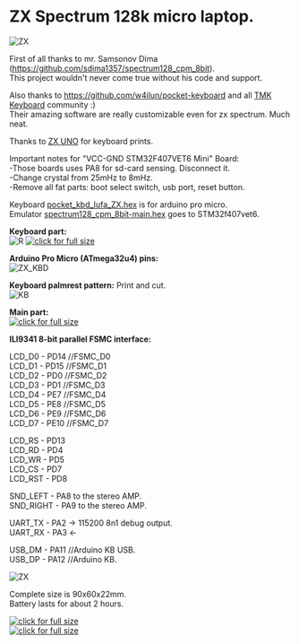 # ZX Spectrum 128k micro laptop.  
  
![ZX](pics/main.jpg)  
  
First of all thanks to mr. Samsonov Dima (https://github.com/sdima1357/spectrum128_cpm_8bit).  
This project wouldn't never come true without his code and support.  
  
Also thanks to https://github.com/w4ilun/pocket-keyboard and all [TMK Keyboard](https://github.com/w4ilun/pocket-keyboard/)   community :)  
Their amazing software are really customizable even for zx spectrum. Much neat.  
  
Thanks to [ZX UNO](https://zxuno.speccy.org/descarga_e.shtml) for keyboard prints.  
  
  
Important notes for "VCC-GND STM32F407VET6 Mini" Board:  
-Those boards uses PA8 for sd-card sensing. Disconnect it.  
-Change crystal from 25mHz to 8mHz.  
-Remove all fat parts: boot select switch, usb port, reset button.   
  
Keyboard <ins>pocket_kbd_lufa_ZX.hex</ins> is for arduino pro micro.  
Emulator <ins>spectrum128_cpm_8bit-main.hex</ins> goes to STM32f407vet6.  
  
  
**Keyboard part:**  
![R](pics/kb2.jpg)
[![click for full size](pics/kb.jpg)](pics/20.jpg)  
  
   
**Arduino Pro Micro (ATmega32u4) pins:**  
![ZX_KBD](keyboard/sch.png)
  
  
**Keyboard palmrest pattern:** 	 Print and cut.  
![KB](pics/kb_cut_F.png)
  
  
  
**Main part:**  
[![click for full size](pics/openS.jpg)](pics/open.jpg)  
  
**ILI9341 8-bit parallel FSMC interface:**  
  
LCD_D0 - PD14	//FSMC_D0  
LCD_D1 - PD15 	//FSMC_D1  
LCD_D2 - PD0  	//FSMC_D2  
LCD_D3 - PD1 	//FSMC_D3  
LCD_D4 - PE7 	//FSMC_D4  
LCD_D5 - PE8 	//FSMC_D5  
LCD_D6 - PE9 	//FSMC_D6  
LCD_D7 - PE10	//FSMC_D7  
  
LCD_RS - PD13  
LCD_RD - PD4  
LCD_WR - PD5  
LCD_CS - PD7  
LCD_RST - PD8  
  
SND_LEFT - PA8  to the stereo AMP.  
SND_RIGHT - PA9  to the stereo AMP.  
  
  
UART_TX - PA2 -> 115200 8n1 debug output.  
UART_RX - PA3 <-  
  
USB_DM - PA11 //Arduino KB USB.  
USB_DP - PA12 //Arduino KB.  
  
  
![ZX](pics/main2.jpg)  
  
Complete size is 90x60x22mm.  
Battery lasts for about 2 hours.  
  
[![click for full size](pics/1s.jpg)](pics/1.jpg)  
[![click for full size](pics/2as.jpg)](pics/2a.jpg)  
  
  
  